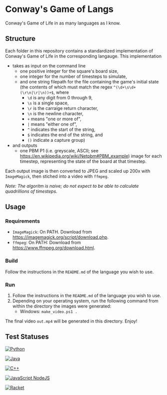 # Conway's Game of Langs
Conway's Game of Life in as many languages as I know.

## Structure
Each folder in this repository contains a standardized implementation of Conway's Game of Life in the corresponding langauge. This implementation
* takes as input on the command line
    - one positive integer for the square's board size,
    - one integer for the number of timesteps to simulate,
    - and one string filepath for the file containing the game's initial state (the contents of which must match the regex `^(\d+\s\d+(\r\n|\r|\n))+$`, where 
        * `\d` is any digit from 0 through 9, 
        * `\s` is a single space, 
        * `\r` is the carraige return character, 
        * `\n` is the newline character, 
        * `+` means "one or more of",
        * `|` means "either one of",
        * `^` indicates the start of the string,
        * `$` indicates the end of the string, and
        * `()` indicate a capture group)
* and outputs
    - one PBM P1 (i.e. greyscale, ASCII; see https://en.wikipedia.org/wiki/Netpbm#PBM_example) image for each timestep, representing the state of the board at that timestep.

Each output image is then converted to JPEG and scaled up 200x with `ImageMagick`, then stiched into a video with `ffmpeg`.

*Note: The algoritm is naive; do not expect to be able to calculate quadrillions of timesteps.*

## Usage

### Requirements
* `ImageMagick`: On PATH. Download from https://imagemagick.org/script/download.php.
* `ffmpeg`: On PATH: Download from https://www.ffmpeg.org/download.html.

### Build
Follow the instructions in the `README.md` of the language you wish to use.

### Run
1. Follow the instructions in the `README.md` of the language you wish to use.
2. Depending on your operating system, run the following command from within the directory the images were generated:
    - Windows: `make_video.ps1 .`

The final video `out.mp4` will be generated in this directory. Enjoy!

## Test Statuses
[![Python](https://github.com/vedangnaik/conways_game_of_langs/actions/workflows/python_tests.yml/badge.svg)](https://github.com/vedangnaik/conways_game_of_langs/actions/workflows/python_tests.yml)

[![Java](https://github.com/vedangnaik/conways_game_of_langs/actions/workflows/java_tests.yml/badge.svg)](https://github.com/vedangnaik/conways_game_of_langs/actions/workflows/java_tests.yml)

[![C++](https://github.com/vedangnaik/conways_game_of_langs/actions/workflows/cpp_tests.yml/badge.svg)](https://github.com/vedangnaik/conways_game_of_langs/actions/workflows/cpp_tests.yml)

[![JavaScript NodeJS](https://github.com/vedangnaik/conways_game_of_langs/actions/workflows/javascript_nodejs_tests.yml/badge.svg)](https://github.com/vedangnaik/conways_game_of_langs/actions/workflows/javascript_nodejs_tests.yml)

[![Racket](https://github.com/vedangnaik/conways_game_of_langs/actions/workflows/racket_tests.yml/badge.svg)](https://github.com/vedangnaik/conways_game_of_langs/actions/workflows/racket_tests.yml)